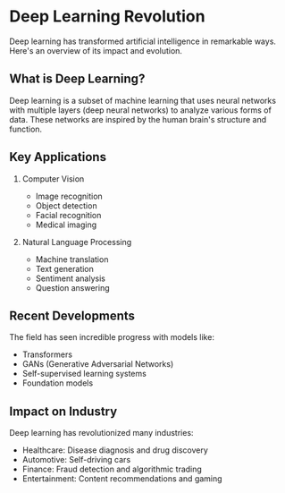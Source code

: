 # Deep Learning Revolution

Deep learning has transformed artificial intelligence in remarkable ways. Here's an overview of its impact and evolution.

## What is Deep Learning?

Deep learning is a subset of machine learning that uses neural networks with multiple layers (deep neural networks) to analyze various forms of data. These networks are inspired by the human brain's structure and function.

## Key Applications

1. Computer Vision
   - Image recognition
   - Object detection
   - Facial recognition
   - Medical imaging

2. Natural Language Processing
   - Machine translation
   - Text generation
   - Sentiment analysis
   - Question answering

## Recent Developments

The field has seen incredible progress with models like:
- Transformers
- GANs (Generative Adversarial Networks)
- Self-supervised learning systems
- Foundation models

## Impact on Industry

Deep learning has revolutionized many industries:
- Healthcare: Disease diagnosis and drug discovery
- Automotive: Self-driving cars
- Finance: Fraud detection and algorithmic trading
- Entertainment: Content recommendations and gaming 